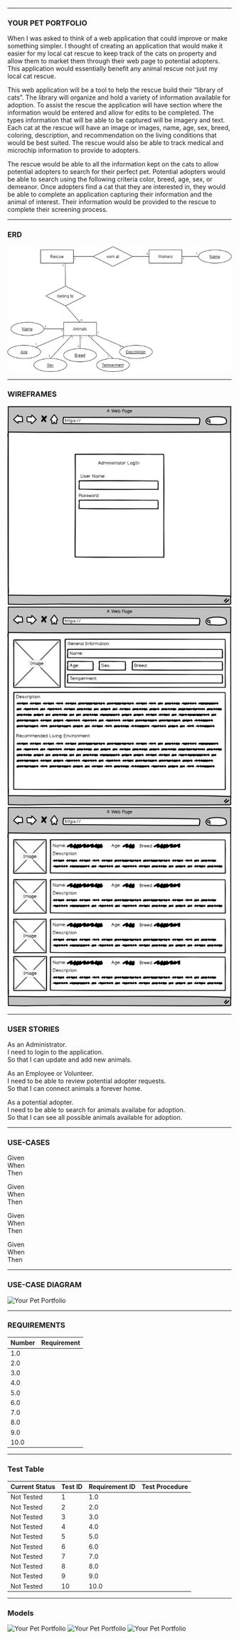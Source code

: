 ------
### YOUR PET PORTFOLIO

When I was asked to think of a web application that could improve or make something simpler.  I thought of creating an application that would make it easier for my local cat rescue to keep track of the cats on property and allow them to market them through their web page to potential adopters. This application would essentially benefit any animal rescue not just my local cat rescue.  

This web application will be a tool to help the rescue build their “library of cats”.  The library will organize and hold a variety of information available for adoption. To assist the rescue the application will have section where the information would be entered and allow for edits to be completed. The types information that will be able to be captured will be imagery and text.  Each cat at the rescue will have an image or images, name, age, sex, breed, coloring, description, and recommendation on the living conditions that would be best suited. The rescue would also be able to track medical and microchip information to provide to adopters.

The rescue would be able to all the information kept on the cats to allow potential adopters to search for their perfect pet. Potential adopters would be able to search using the following criteria color, breed, age, sex, or demeanor.  Once adopters find a cat that they are interested in, they would be able to complete an application capturing their information and the animal of interest. Their information would be provided to the rescue to complete their screening process.  

------
### ERD 

![ERD Design](https://github.com/AthertonCarl/Project/blob/master/Project%20ERD.png)

------
### WIREFRAMES

![Admin Logon](https://github.com/AthertonCarl/Project/blob/master/Admin%20Logon.png)
![Admin Input](https://github.com/AthertonCarl/Project/blob/master/Admin%20Input.png)
![Adoption Display](https://github.com/AthertonCarl/Project/blob/master/Adoption%20Display.png)

------
### USER STORIES

As an Administrator.  
I need to login to the application.  
So that I can update and add new animals.

As an Employee or Volunteer.  
I need to be able to review potential adopter requests.  
So that I can connect animals a forever home.

As a potential adopter.  
I need to be able to search for animals availabe for adoption.  
So that I can see all possible animals available for adoption.

------
### USE-CASES

Given  
When  
Then  

Given  
When  
Then  

Given  
When  
Then  

Given  
When  
Then

------
### USE-CASE DIAGRAM

![Your Pet Portfolio](https://github.com/AthertonCarl/YourPetPortfolio/blob/master/Your%20Pet%20Portfolio.png)

------
### REQUIREMENTS

|Number|Requirement|
|------|-----------|
|1.0|     |
|2.0|     |
|3.0|     |
|4.0|     |
|5.0|     |
|6.0|     |
|7.0|     |
|8.0|     |
|9.0|     |
|10.0|     |

-------
### Test Table

|Current Status|Test ID|Requirement ID|Test Procedure|
|--------------|-------|--------------|--------------|
|Not Tested|1|1.0|     |     |
|Not Tested|2|2.0|     |     |
|Not Tested|3|3.0|     |     |
|Not Tested|4|4.0|     |     |
|Not Tested|5|5.0|     |     |
|Not Tested|6|6.0|     |     |
|Not Tested|7|7.0|     |     |
|Not Tested|8|8.0|     |     |
|Not Tested|9|9.0|     |     |
|Not Tested|10|10.0|     |     |

------
### Models

![Your Pet Portfolio](https://github.com/AthertonCarl/YourPetPortfolio/blob/master/log_in.png)
![Your Pet Portfolio](https://github.com/AthertonCarl/YourPetPortfolio/blob/master/admin_display.png)
![Your Pet Portfolio](https://github.com/AthertonCarl/YourPetPortfolio/blob/master/adoptjon_display.png)
